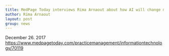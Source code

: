 ```yaml
---
title: MedPage Today interviews Rima Arnaout about how AI will change medicine
author: Rima Arnaout
layout: post
group: news
---
```

December 26. 2017
https://www.medpagetoday.com/practicemanagement/informationtechnology/70119
